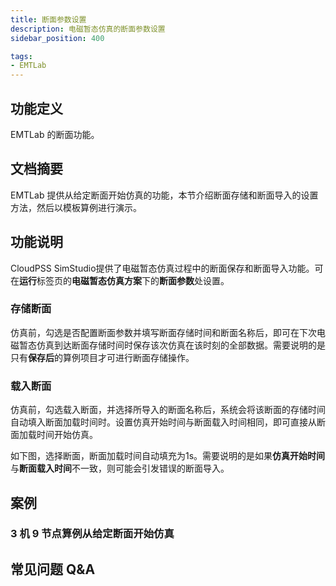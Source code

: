 ```yaml
---
title: 断面参数设置
description: 电磁暂态仿真的断面参数设置
sidebar_position: 400

tags: 
- EMTLab
---
```

## 功能定义
EMTLab 的断面功能。

## 文档摘要
EMTLab 提供从给定断面开始仿真的功能，本节介绍断面存储和断面导入的设置方法，然后以模板算例进行演示。

## 功能说明
CloudPSS SimStudio提供了电磁暂态仿真过程中的断面保存和断面导入功能。可在**运行**标签页的**电磁暂态仿真方案**下的**断面参数**处设置。

### 存储断面
仿真前，勾选是否配置断面参数并填写断面存储时间和断面名称后，即可在下次电磁暂态仿真到达断面存储时间时保存该次仿真在该时刻的全部数据。需要说明的是只有**保存后**的算例项目才可进行断面存储操作。

### 载入断面
仿真前，勾选载入断面，并选择所导入的断面名称后，系统会将该断面的存储时间自动填入断面加载时间时。设置仿真开始时间与断面载入时间相同，即可直接从断面加载时间开始仿真。

如下图，选择断面，断面加载时间自动填充为1s。需要说明的是如果**仿真开始时间**与**断面载入时间**不一致，则可能会引发错误的断面导入。

## 案例
### 3 机 9 节点算例从给定断面开始仿真


## 常见问题 Q&A